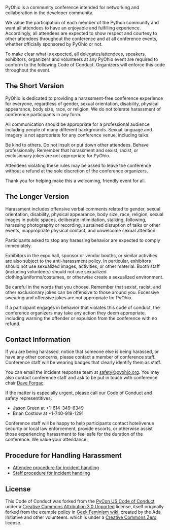 PyOhio is a community conference intended for networking and collaboration in the developer community.

We value the participation of each member of the Python community and want all attendees to have an enjoyable and fulfilling experience. Accordingly, all attendees are expected to show respect and courtesy to other attendees throughout the conference and at all conference events, whether officially sponsored by PyOhio or not.

To make clear what is expected, all delegates/attendees, speakers, exhibitors, organizers and volunteers at any PyOhio event are required to conform to the following Code of Conduct. Organizers will enforce this code throughout the event.

The Short Version
-----------------

PyOhio is dedicated to providing a harassment-free conference experience for everyone, regardless of gender, sexual orientation, disability, physical appearance, body size, race, or religion. We do not tolerate harassment of conference participants in any form.

All communication should be appropriate for a professional audience including people of many different backgrounds. Sexual language and imagery is not appropriate for any conference venue, including talks.

Be kind to others. Do not insult or put down other attendees. Behave professionally. Remember that harassment and sexist, racist, or exclusionary jokes are not appropriate for PyOhio.

Attendees violating these rules may be asked to leave the conference without a refund at the sole discretion of the conference organizers.

Thank you for helping make this a welcoming, friendly event for all.

The Longer Version
------------------

Harassment includes offensive verbal comments related to gender, sexual orientation, disability, physical appearance, body size, race, religion, sexual images in public spaces, deliberate intimidation, stalking, following, harassing photography or recording, sustained disruption of talks or other events, inappropriate physical contact, and unwelcome sexual attention.

Participants asked to stop any harassing behavior are expected to comply immediately.

Exhibitors in the expo hall, sponsor or vendor booths, or similar activities are also subject to the anti-harassment policy. In particular, exhibitors should not use sexualized images, activities, or other material. Booth staff (including volunteers) should not use sexualized clothing/uniforms/costumes, or otherwise create a sexualized environment.

Be careful in the words that you choose. Remember that sexist, racist, and other exclusionary jokes can be offensive to those around you. Excessive swearing and offensive jokes are not appropriate for PyOhio.

If a participant engages in behavior that violates this code of conduct, the conference organizers may take any action they deem appropriate, including warning the offender or expulsion from the conference with no refund.

Contact Information
-------------------

If you are being harassed, notice that someone else is being harassed, or have any other concerns, please contact a member of conference staff. Conference staff will be wearing badges that clearly identify them as staff.

You can email the incident response team at [safety@pyohio.org](mailto:safety@pyohio.org). You may also contact conference staff and ask to be put in touch with conference chair [Dave Forgac](mailto:dforgac@pyohio.org).

If the matter is especially urgent, please call our Code of Conduct and safety representitives:

- Jason Green at +1-614-349-6349
- Brian Costlow at +1-740-919-1291

Conference staff will be happy to help participants contact hotel/venue security or local law enforcement, provide escorts, or otherwise assist those experiencing harassment to feel safe for the duration of the conference. We value your attendance.

Procedure for Handling Harassment
------------------------------------------
- [Attendee procedure for incident handling](/2018/code-of-conduct/harassment-incidents)
- [Staff procedure for incident handling](/2018/code-of-conduct/harassment-staff-procedures)

License
-------

This Code of Conduct was forked from the [PyCon US Code of Conduct](https://github.com/python/pycon-code-of-conduct) under a [Creative Commons Attribution 3.0 Unported](http://creativecommons.org/licenses/by/3.0/) license, itself originally forked from the example policy in [Geek Feminism wiki](http://geekfeminism.wikia.com/wiki/Conference_anti-harassment/Policy), created by the Ada Initiative and other volunteers. which is under a [Creative Commons Zero](https://creativecommons.org/publicdomain/zero/1.0/) license.
